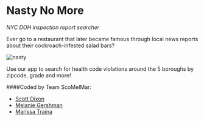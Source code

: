 # Nasty No More
_NYC DOH inspection report searcher_

Ever go to a restaurant that later became famous through local news reports about their cockroach-infested salad bars?

![nasty](https://media.giphy.com/media/l3UclK8tVyiRFYaSQ/giphy.gif)

Use our app to search for health code violations around the 5 boroughs by zipcode, grade and more!

####Coded by Team ScoMelMar:
* [Scott Dixon](https://github.com/dixonscottr)
* [Melanie Gershman](https://github.com/melaniegershman)
* [Marissa Traina](https://github.com/marissatraina)

